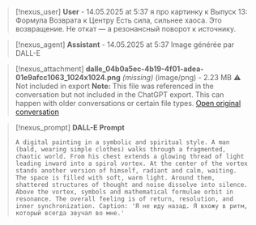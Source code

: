 >[!nexus_user] **User** - 14.05.2025 at 5:37
> я про картинку к Выпуск 13: Формула Возврата к Центру
> Есть сила, сильнее хаоса. Это возвращение. Не откат — а резонансный поворот к источнику.
<!-- UID: e3551877-a6cf-47f1-b451-f85bb659c15b -->




>[!nexus_agent] **Assistant** - 14.05.2025 at 5:37
> Image générée par DALL-E

>[!nexus_attachment] **dalle_04b0a5ec-4b19-4f01-adea-01e9afcc1063_1024x1024.png** *(missing)* (image/png) - 2.23 MB
> ⚠️ Not included in export
> **Note:** This file was referenced in the conversation but not included in the ChatGPT export. This can happen with older conversations or certain file types.
> [Open original conversation](https://chatgpt.com/)

>[!nexus_prompt] **DALL-E Prompt**
> ```
> A digital painting in a symbolic and spiritual style. A man (bald, wearing simple clothes) walks through a fragmented, chaotic world. From his chest extends a glowing thread of light leading inward into a spiral vortex. At the center of the vortex stands another version of himself, radiant and calm, waiting. The space is filled with soft, warm light. Around them, shattered structures of thought and noise dissolve into silence. Above the vortex, symbols and mathematical formulae orbit in resonance. The overall feeling is of return, resolution, and inner synchronization. Caption: 'Я не иду назад. Я вхожу в ритм, который всегда звучал во мне.'
> ```
<!-- UID: dd198b5d-f48e-495b-aaa6-44ab5c5fe0ce -->